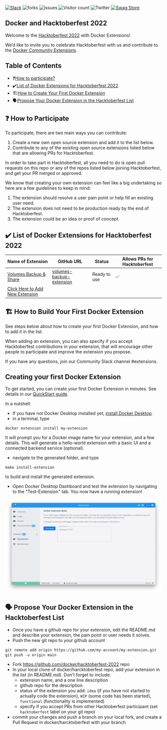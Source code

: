 [![Slack](https://img.shields.io/badge/slack-chat-green.svg)](https://dockercommunity.slack.com/) 
![forks](https://img.shields.io/github/forks/docker/hacktoberfest-2022)
![issues](https://img.shields.io/github/issues/docker/hacktoberfest-2022)
![Visitor count](https://shields-io-visitor-counter.herokuapp.com/badge?page=docker.hacktoberfest-2022)
![Twitter](https://img.shields.io/twitter/follow/docker?style=social)
[![Swag Store](https://img.shields.io/badge/swag%20store-f02e65?style=flat-square)](https://stores.kotisdesign.com/swaggiveaway/redemption_code)


## Docker and Hacktoberfest 2022

Welcome to the [Hacktoberfest 2022](https://hacktoberfest.digitalocean.com/) with Docker Extensions!

We’d like to invite you to celebrate Hacktoberfest with us and contribute to the [Docker Community Extensions](https://www.docker.com/products/extensions/) .


## Table of Contents

- ❓[How to participate?](#how-to-participate)
- ✔️[List of Docker Extensions for Hacktoberfest 2022](#list-of-docker-extensions-for-hacktoberfest-2022)
- 🏗️[How to Create Your First Docker Extension](#how-to-create-your-first-docker-extension)
- 🗣️[Propose Your Docker Extension in the Hacktoberfest List](#propose-your-docker-extension-in-the-Hacktoberfest-List)


## ❓ How to Participate

To participate, there are two main ways you can contribute:

1. Create a new own open source extension and add it to the list below.
2. Contribute to any of the existing open source extensions listed below that are allowing PRs for Hacktoberfest.

In order to take part in Hacktoberfest, all you need to do is open pull requests on this repo or any of the repos listed below joining Hacktoberfest, and get your PR merged or approved.

We know that creating your own extension can feel like a big undertaking so here are a few guidelines to keep in mind:

1. The extension should resolve a user pain point or help fill an existing user need.
2. The extension does not need to be production ready by the end of Hacktoberfest.
3. The extension could be an idea or proof of concept.

## ✔️ List of Docker Extensions for Hacktoberfest 2022

| Name of Extension                        | GitHub URL                                                                    | Status       | Allows PRs for Hacktoberfest |
| -------------------------------- | ------------------------------------------------------------------------------ | ------------ | ---------------------------- |
| [Volumes Backup & Share](https://hub.docker.com/extensions/docker/volumes-backup-extension)                  | [volumes-backup-extension](https://github.com/docker/volumes-backup-extension) | Ready to use | ✅                           |
| [Click Here to Add New Extension](https://github.com/docker/hacktoberfest-2022/pulls) |                                                                                |              |                              |


## 🏗️ How to Build Your First Docker Extension

See steps below about how to create your first Docker Extension, and how to add it in the list.

When adding an extension, you can also specify if you accept Hacktoberfest contributions in your extension, that will encourage other people to participate and improve the extension you propose.

If you have any questions, join our Community Slack channel #extensions.


## Creating your first Docker Extension

To get started, you can create your first Docker Extension in minutes. See details in our [QuickStart guide](https://docs.docker.com/desktop/extensions-sdk/quickstart/).

In a nutshell:

- If you have not Docker Desktop installed yet, [install Docker Desktop](https://www.docker.com/products/docker-desktop/).
- in a terminal, type 

```
docker extension install my-extension
```

It will prompt you for a Docker image name for your extension, and a few details. This will generate a hello-world extension with a basic UI and a connected backend service (optional).
- navigate to the generated folder, and type 

```
make install-extension
``` 

to build and install the generated extension.

- Open Docker Desktop Dashboard and test the extension by navigating to the "Test-Extension" tab. You now have a running extension!

![First extension](images/init-extension-screenshot.png)

## 🗣️ Propose Your Docker Extension in the Hacktoberfest List

- Once you have a github repo for your extension, edit the README.md and describe your extension, the pain point or user needs it solves.
- Push the new git repo to your github account

```
git remote add origin https://github.com/my-account/my-extension.git
git push -u origin main
```

- Fork https://github.com/docker/hacktoberfest-2022 repo
- In your local clone of docker/harcktoberfest repo, add your extension in the list (in README.md). Don't forget to include:
  - extension name, and a one line description
  - github repo for the description
  - status of the extension you add: `idea` (if you have not started to actually code the extension), `WIP` (some code has been started), `functional` (functionality is implemented)
  - specify if you accept PRs from other Hacktoberfest participant (set `hacktoberfest` label on your git repo)
- commit your changes and push a branch on your local fork, and create a Pull Request in docker/harcktoberfest with your branch
